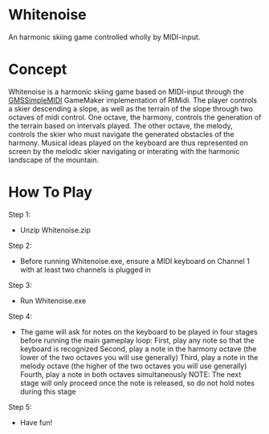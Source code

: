 # Whitenoise
  An harmonic skiing game controlled wholly by MIDI-input.

# Concept
  Whitenoise is a harmonic skiing game based on MIDI-input through the [GMSSimpleMIDI](https://github.com/RhyminGarfunkle/GMSSimpleMIDI) GameMaker implementation of RtMidi. The player controls a skier descending a slope, as well as the terrain of the slope through two octaves of midi control. One octave, the harmony, controls the generation of the terrain based on intervals played. The other octave, the melody, controls the skier who must navigate the generated obstacles of the harmony. Musical ideas played on the keyboard are thus represented on screen by the melodic skier navigating or interating with the harmonic landscape of the mountain.

# How To Play
  Step 1:
  - Unzip Whitenoise.zip
  
  Step 2:
  - Before running Whitenoise.exe, ensure a MIDI keyboard on Channel 1 with at least two channels is plugged in
  
  Step 3:
  - Run Whitenoise.exe
  
  Step 4:
  - The game will ask for notes on the keyboard to be played in four stages before running the main gameplay loop:
  First, play any note so that the keyboard is recognized
  Second, play a note in the harmony octave (the lower of the two octaves you will use generally)
  Third, play a note in the melody octave (the higher of the two octaves you will use generally)
  Fourth, play a note in both octaves simultaneously
  NOTE: The next stage will only proceed once the note is released, so do not hold notes during this stage
  
  Step 5:
  - Have fun!
